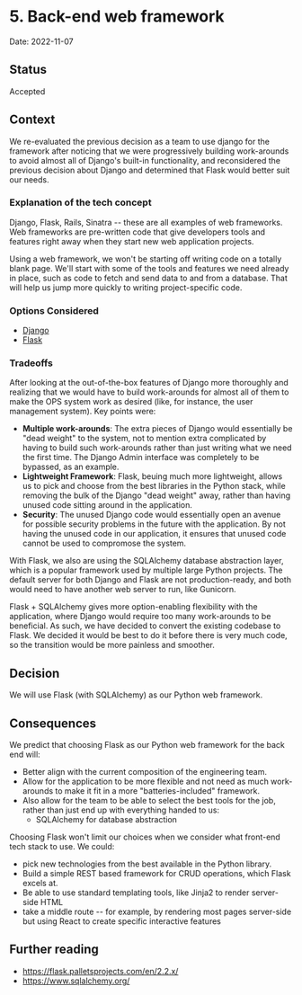 # 5. Back-end web framework

Date: 2022-11-07

## Status

Accepted

## Context

We re-evaluated the previous decision as a team to use django for the framework after noticing that we were progressively building work-arounds to avoid almost all of Django's built-in functionality, and reconsidered the previous decision about Django and determined that Flask would better suit our needs.

### Explanation of the tech concept

Django, Flask, Rails, Sinatra -- these are all examples of web frameworks. Web frameworks are pre-written code that give developers tools and features right away when they start new web application projects.

Using a web framework, we won't be starting off writing code on a totally blank page. We'll start with some of the tools and features we need already in place, such as code to fetch and send data to and from a database. That will help us jump more quickly to writing project-specific code.

### Options Considered

* [Django](https://www.djangoproject.com/)
* [Flask](https://flask.palletsprojects.com/en/2.0.x/)

### Tradeoffs

After looking at the out-of-the-box features of Django more thoroughly and realizing that we would have to build work-arounds for almost all of them to make the OPS system work as desired (like, for instance, the user management system). Key points were:

* **Multiple work-arounds**: The extra pieces of Django would essentially be "dead weight" to the system, not to mention extra complicated by having to build such work-arounds rather than just writing what we need the first time. The Django Admin interface was completely to be bypassed, as an example.
* **Lightweight Framework**: Flask, beuing much more lightweight, allows us to pick and choose from the best libraries in the Python stack, while removing the bulk of the Django "dead weight" away, rather than having unused code sitting around in the application.
* **Security**: The unused Django code would essentially open an avenue for possible security problems in the future with the application. By not having the unused code in our application, it ensures that unused code cannot be used to compromose the system.

With Flask, we also are using the SQLAlchemy database abstraction layer, which is a popular framework used by multiple large Python projects. The default server for both Django and Flask are not production-ready, and both would need to have another web server to run, like Gunicorn.

Flask + SQLAlchemy gives more option-enabling flexibility with the application, where Django would require too many work-arounds to be beneficial. As such, we have decided to convert the existing codebase to Flask. We decided it would be best to do it before there is very much code, so the transition would be more painless and smoother.

## Decision

We will use Flask (with SQLAlchemy) as our Python web framework.

## Consequences

We predict that choosing Flask as our Python web framework for the back end will:

* Better align with the current composition of the engineering team.
* Allow for the application to be more flexible and not need as much work-arounds to make it fit in a more "batteries-included" framework.
* Also allow for the team to be able to select the best tools for the job, rather than just end up with everything handed to us:
  * SQLAlchemy for database abstraction

Choosing Flask won't limit our choices when we consider what front-end tech stack to use. We could:

* pick new technologies from the best available in the Python library.
* Build a simple REST based framework for CRUD operations, which Flask excels at.
* Be able to use standard templating tools, like Jinja2 to render server-side HTML
* take a middle route -- for example, by rendering most pages server-side but using React to create specific interactive features

## Further reading

+ https://flask.palletsprojects.com/en/2.2.x/
+ https://www.sqlalchemy.org/
